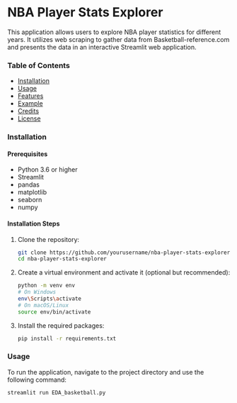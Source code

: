 # NBA Player Stats Explorer

This application allows users to explore NBA player statistics for different years. 
It utilizes web scraping to gather data from Basketball-reference.com 
and presents the data in an interactive Streamlit web application.

### Table of Contents

- [Installation](#installation)
- [Usage](#usage)
- [Features](#features)
- [Example](#example)
- [Credits](#credits)
- [License](#license)

### Installation

#### Prerequisites

- Python 3.6 or higher
- Streamlit
- pandas
- matplotlib
- seaborn
- numpy

#### Installation Steps

1. Clone the repository:

    ```sh
    git clone https://github.com/yourusername/nba-player-stats-explorer.git
    cd nba-player-stats-explorer
    ```

2. Create a virtual environment and activate it (optional but recommended):

    ```sh
    python -m venv env
    # On Windows
    env\Scripts\activate
    # On macOS/Linux
    source env/bin/activate
    ```

3. Install the required packages:

    ```sh
    pip install -r requirements.txt
    ```

### Usage

To run the application, navigate to the project directory and use the following command:

```sh
streamlit run EDA_basketball.py
